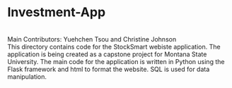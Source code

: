 # Investment-App
<br>Main Contributors: Yuehchen Tsou and Christine Johnson
<br>This directory contains code for the StockSmart webiste application. The application is being created as a capstone project for Montana State University. The main code for the application is written in Python using the Flask framework and html to format the website. SQL is used for data manipulation. 
